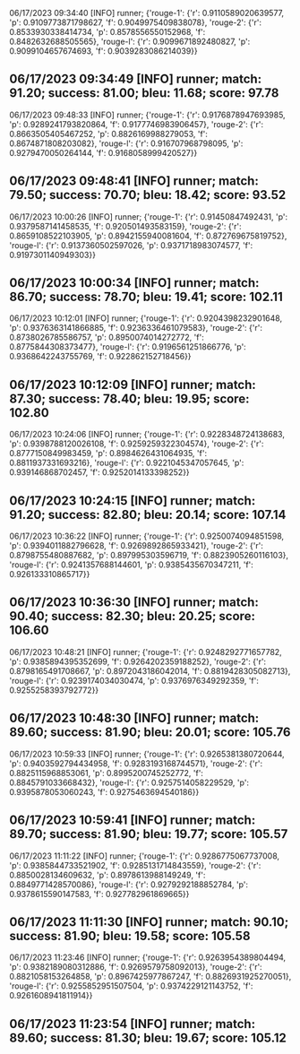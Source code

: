 06/17/2023 09:34:40  [INFO] runner; {'rouge-1': {'r': 0.9110589020639577, 'p': 0.9109773871798627, 'f': 0.9049975409838078}, 'rouge-2': {'r': 0.8533930338414734, 'p': 0.8578556550152968, 'f': 0.8482632688505565}, 'rouge-l': {'r': 0.9099671892480827, 'p': 0.9099104657674693, 'f': 0.9039283086214039}}
## 06/17/2023 09:34:49  [INFO] runner; match: 91.20; success: 81.00; bleu: 11.68; score: 97.78

06/17/2023 09:48:33  [INFO] runner; {'rouge-1': {'r': 0.9176878947693985, 'p': 0.9289241793820864, 'f': 0.9177746983906457}, 'rouge-2': {'r': 0.8663505405467252, 'p': 0.8826169988279053, 'f': 0.8674871808203082}, 'rouge-l': {'r': 0.916707968798095, 'p': 0.9279470050264144, 'f': 0.9168058999420527}}
## 06/17/2023 09:48:41  [INFO] runner; match: 79.50; success: 70.70; bleu: 18.42; score: 93.52

06/17/2023 10:00:26  [INFO] runner; {'rouge-1': {'r': 0.91450847492431, 'p': 0.9379587141458535, 'f': 0.920501493583159}, 'rouge-2': {'r': 0.8659108522103905, 'p': 0.8942155940081604, 'f': 0.872769675819752}, 'rouge-l': {'r': 0.9137360502597026, 'p': 0.9371718983074577, 'f': 0.9197301140949303}}
## 06/17/2023 10:00:34  [INFO] runner; match: 86.70; success: 78.70; bleu: 19.41; score: 102.11

06/17/2023 10:12:01  [INFO] runner; {'rouge-1': {'r': 0.9204398232901648, 'p': 0.9376363141866885, 'f': 0.9236336461079583}, 'rouge-2': {'r': 0.8738026785586757, 'p': 0.8950074014272772, 'f': 0.8775844308373477}, 'rouge-l': {'r': 0.9196561251866776, 'p': 0.9368642243755769, 'f': 0.922862152718456}}
## 06/17/2023 10:12:09  [INFO] runner; match: 87.30; success: 78.40; bleu: 19.95; score: 102.80

06/17/2023 10:24:06  [INFO] runner; {'rouge-1': {'r': 0.9228348724138683, 'p': 0.9398788120026108, 'f': 0.9259259322304574}, 'rouge-2': {'r': 0.8777150849983459, 'p': 0.8984626431064935, 'f': 0.8811937331693216}, 'rouge-l': {'r': 0.9221045347057645, 'p': 0.939146868702457, 'f': 0.9252014133398252}}
## 06/17/2023 10:24:15  [INFO] runner; match: 91.20; success: 82.80; bleu: 20.14; score: 107.14

06/17/2023 10:36:22  [INFO] runner; {'rouge-1': {'r': 0.9250074094851598, 'p': 0.9394011882796628, 'f': 0.9269892865933421}, 'rouge-2': {'r': 0.8798755480887682, 'p': 0.897995303596719, 'f': 0.8823905260116103}, 'rouge-l': {'r': 0.9241357688144601, 'p': 0.9385435670347211, 'f': 0.926133310865717}}
## 06/17/2023 10:36:30  [INFO] runner; match: 90.40; success: 82.30; bleu: 20.25; score: 106.60

06/17/2023 10:48:21  [INFO] runner; {'rouge-1': {'r': 0.9248292771657782, 'p': 0.9385894395352699, 'f': 0.9264202359188252}, 'rouge-2': {'r': 0.8798165491708667, 'p': 0.8972043186042014, 'f': 0.8819428305082713}, 'rouge-l': {'r': 0.9239174034030474, 'p': 0.9376976349292359, 'f': 0.9255258393792772}}
## 06/17/2023 10:48:30  [INFO] runner; match: 89.60; success: 81.90; bleu: 20.01; score: 105.76

06/17/2023 10:59:33  [INFO] runner; {'rouge-1': {'r': 0.9265381380720644, 'p': 0.9403592794434958, 'f': 0.9283193168744571}, 'rouge-2': {'r': 0.8825115968853061, 'p': 0.8995200745252772, 'f': 0.8845791033668432}, 'rouge-l': {'r': 0.9257514058229529, 'p': 0.9395878053060243, 'f': 0.9275463694540186}}
## 06/17/2023 10:59:41  [INFO] runner; match: 89.70; success: 81.90; bleu: 19.77; score: 105.57

06/17/2023 11:11:22  [INFO] runner; {'rouge-1': {'r': 0.9286775067737008, 'p': 0.9385844733521902, 'f': 0.9285131714843559}, 'rouge-2': {'r': 0.8850028134609632, 'p': 0.8978613988149249, 'f': 0.8849771428570086}, 'rouge-l': {'r': 0.9279292188852784, 'p': 0.9378615590147583, 'f': 0.927782961869665}}
## 06/17/2023 11:11:30  [INFO] runner; match: 90.10; success: 81.90; bleu: 19.58; score: 105.58

06/17/2023 11:23:46  [INFO] runner; {'rouge-1': {'r': 0.9263954389804494, 'p': 0.9382189080312886, 'f': 0.9269579758092013}, 'rouge-2': {'r': 0.8821058153264858, 'p': 0.8967425977867247, 'f': 0.8826931925270051}, 'rouge-l': {'r': 0.9255852951507504, 'p': 0.9374229121143752, 'f': 0.9261608941811914}}

## 06/17/2023 11:23:54  [INFO] runner; match: 89.60; success: 81.30; bleu: 19.67; score: 105.12